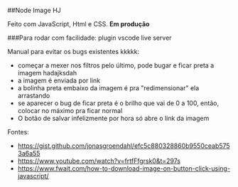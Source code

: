 ##Node Image HJ

Feito com JavaScript, Html e CSS. **Em produção**

###Para rodar com facilidade: plugin vscode live server 

Manual para evitar os bugs existentes kkkkk:
 - começar a mexer nos filtros pelo último, pode bugar e ficar preta a imagem hadajksdah
 - a imagem é enviada por link
 - a bolinha preta embaixo da imagem é pra "redimensionar" ela arrastando
 - se aparecer o bug de ficar preta é o brilho que vai de 0 a 100, então, colocar no máximo pra ficar normal
 - O botão de salvar infelizmente por hora só abre o link da imagem
 
Fontes: 
- https://gist.github.com/jonasgroendahl/efc5c880328860b9550ceab5753a6a55 
- https://www.youtube.com/watch?v=frtfFfgrsk0&t=297s
- https://www.fwait.com/how-to-download-image-on-button-click-using-javascript/
